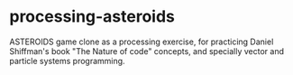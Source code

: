 # processing-asteroids
ASTEROIDS game clone as a processing exercise, for practicing Daniel Shiffman's book "The Nature of code" concepts, and specially vector and particle systems programming.
